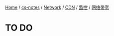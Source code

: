 [Home](https://mengxianbin.github.io) /
[cs-notes](https://mengxianbin.github.io/cs-notes/site) /
[Network](https://mengxianbin.github.io/cs-notes/site/Network) /
[CDN](https://mengxianbin.github.io/cs-notes/site/Network/CDN) /
[监控](https://mengxianbin.github.io/cs-notes/site/Network/CDN/%E7%9B%91%E6%8E%A7) /
[网络带宽](https://mengxianbin.github.io/cs-notes/site/Network/CDN/%E7%9B%91%E6%8E%A7/%E7%BD%91%E7%BB%9C%E5%B8%A6%E5%AE%BD)

# TO DO
